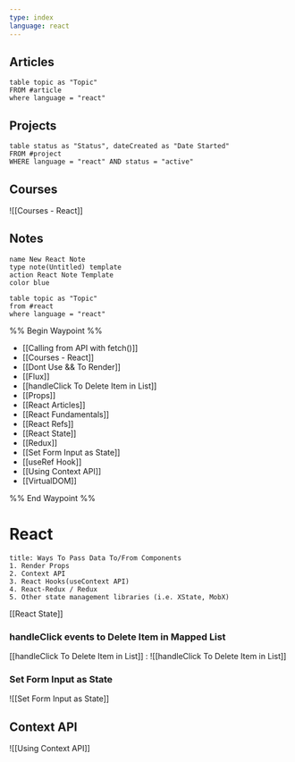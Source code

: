 ```yaml
---
type: index
language: react
---
```




## Articles
```dataview
table topic as "Topic"
FROM #article
where language = "react"
```


## Projects
```dataview
table status as "Status", dateCreated as "Date Started" 
FROM #project 
WHERE language = "react" AND status = "active"
```



## Courses
![[Courses - React]]



## Notes

```button
name New React Note
type note(Untitled) template
action React Note Template
color blue
```

```dataview
table topic as "Topic"
from #react 
where language = "react"
```


%% Begin Waypoint %%
- [[Calling from API with fetch()]]
- [[Courses - React]]
- [[Dont Use && To Render]]
- [[Flux]]
- [[handleClick To Delete Item in List]]
- [[Props]]
- [[React Articles]]
- [[React Fundamentals]]
- [[React Refs]]
- [[React State]]
- [[Redux]]
- [[Set Form Input as State]]
- [[useRef Hook]]
- [[Using Context API]]
- [[VirtualDOM]]

%% End Waypoint %%

# React



```ad-summary
title: Ways To Pass Data To/From Components
1. Render Props
2. Context API
3. React Hooks(useContext API)
4. React-Redux / Redux
5. Other state management libraries (i.e. XState, MobX)
```




[[React State]]

### handleClick events to Delete Item in Mapped List

[[handleClick To Delete Item in List]]  :
![[handleClick To Delete Item in List]]



### Set Form Input as State
![[Set Form Input as State]]

## Context API
![[Using Context API]]
